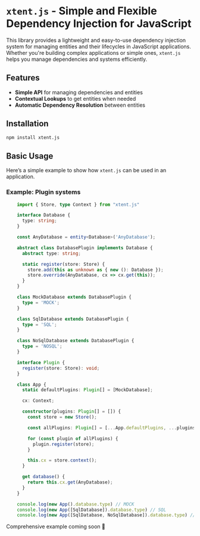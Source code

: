 # `xtent.js` - Simple and Flexible Dependency Injection for JavaScript

This library provides a lightweight and easy-to-use dependency injection system for managing entities and their lifecycles in JavaScript applications. Whether you're building complex applications or simple ones, `xtent.js` helps you manage dependencies and systems efficiently.

## Features

- **Simple API** for managing dependencies and entities
- **Contextual Lookups** to get entities when needed
- **Automatic Dependency Resolution** between entities


## Installation

```bash
npm install xtent.js
```

## Basic Usage

Here’s a simple example to show how `xtent.js` can be used in an application.

### Example: Plugin systems

```ts
    import { Store, type Context } from "xtent.js"

    interface Database {
      type: string;
    }

    const AnyDatabase = entity<Database>('AnyDatabase');

    abstract class DatabasePlugin implements Database {
      abstract type: string;

      static register(store: Store) {
        store.add(this as unknown as { new (): Database });
        store.override(AnyDatabase, cx => cx.get(this));
      }
    }

    class MockDatabase extends DatabasePlugin {
      type = 'MOCK';
    }

    class SqlDatabase extends DatabasePlugin {
      type = 'SQL';
    }

    class NoSqlDatabase extends DatabasePlugin {
      type = 'NOSQL';
    }

    interface Plugin {
      register(store: Store): void;
    }

    class App {
      static defaultPlugins: Plugin[] = [MockDatabase];

      cx: Context;

      constructor(plugins: Plugin[] = []) {
        const store = new Store();

        const allPlugins: Plugin[] = [...App.defaultPlugins, ...plugins];

        for (const plugin of allPlugins) {
          plugin.register(store);
        }

        this.cx = store.context();
      }

      get database() {
        return this.cx.get(AnyDatabase);
      }
    }

    console.log(new App().database.type) // MOCK
    console.log(new App([SqlDatabase]).database.type) // SQL
    console.log(new App([SqlDatabase, NoSqlDatabase]).database.type) // NOSQL

```

Comprehensive example coming soon 🙇
